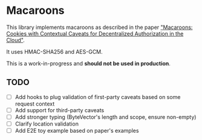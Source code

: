 # Macaroons

This library implements macaroons as described in the paper
["Macaroons: Cookies with Contextual Caveats for Decentralized Authorization in the Cloud"](https://research.google/pubs/pub41892/).

It uses HMAC-SHA256 and AES-GCM.

This is a work-in-progress and **should not be used in production**.

## TODO

- [ ] Add hooks to plug validation of first-party caveats based on some request context
- [ ] Add support for third-party caveats
- [ ] Add stronger typing (ByteVector's length and scope, ensure non-empty)
- [ ] Clarify location validation
- [ ] Add E2E toy example based on paper's examples

